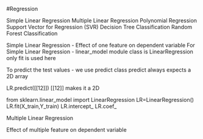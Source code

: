 #Regression


Simple Linear Regression
Multiple Linear Regression
Polynomial Regression
Support Vector for Regression (SVR)
Decision Tree Classification
Random Forest Classification

Simple Linear Regression - Effect of one feature on dependent variable
For Simple Linear Regression - linear_model module class is LinearRegression
only fit is used here

To predict the test values - we use predict class
predict always expects a 2D array

LR.predict([[12]])
[[12]] makes it a 2D

from sklearn.linear_model import LinearRegression
LR=LinearRegression()
LR.fit(X_train,Y_train)
LR.intercept_
LR.coef_


Multiple Linear Regression

Effect of multiple feature on dependent variable
